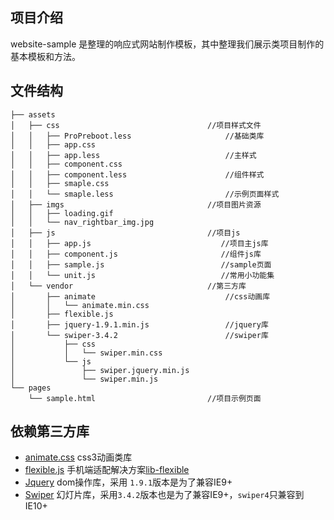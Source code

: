 
## 项目介绍

website-sample 是整理的响应式网站制作模板，其中整理我们展示类项目制作的基本模板和方法。

## 文件结构

```node
├── assets
│   ├── css                                 //项目样式文件
│   │   ├── ProPreboot.less                     //基础类库
│   │   ├── app.css
│   │   ├── app.less                            //主样式
│   │   ├── component.css
│   │   ├── component.less                      //组件样式
│   │   ├── smaple.css
│   │   └── smaple.less                         //示例页面样式
│   ├── imgs                                //项目图片资源
│   │   ├── loading.gif
│   │   └── nav_rightbar_img.jpg
│   ├── js                                  //项目js
│   │   ├── app.js                             //项目主js库
│   │   ├── component.js                       //组件js库
│   │   ├── sample.js                          //sample页面
│   │   └── unit.js                            //常用小功能集
│   └── vendor                              //第三方库
│       ├── animate                             //css动画库
│       │   └── animate.min.css
│       ├── flexible.js
│       ├── jquery-1.9.1.min.js                 //jquery库
│       └── swiper-3.4.2                        //swiper库
│           ├── css
│           │   └── swiper.min.css
│           └── js
│               ├── swiper.jquery.min.js
│               └── swiper.min.js
└── pages
    └── sample.html                         //项目示例页面
```

## 依赖第三方库

+ [animate.css](https://daneden.github.io/animate.css/) css3动画类库
+ [flexible.js]( https://github.com/amfe/lib-flexible) 手机端适配解决方案[lib-flexible](https://github.com/amfe/article/issues/17)
+ [Jquery](http://hemin.cn/jq/) dom操作库，采用 `1.9.1`版本是为了兼容IE9+
+ [Swiper](http://3.swiper.com.cn/) 幻灯片库，采用`3.4.2`版本也是为了兼容IE9+，`swiper4`只兼容到IE10+
